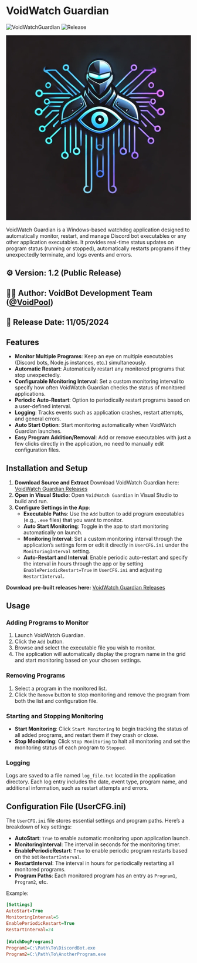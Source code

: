 # VoidWatch Guardian
![VoidWatchGuardian](https://img.shields.io/badge/version-1.2-brightgreen)
![Release](https://img.shields.io/badge/Release-11%2F05%2F2024-blue)

![VoidWatch Guardian Logo](https://raw.githubusercontent.com/V0idpool/VoidWatch_Guardian/refs/heads/main/voidwatch.webp)

VoidWatch Guardian is a Windows-based watchdog application designed to automatically monitor, restart, and manage Discord bot executables or any other application executables. It provides real-time status updates on program status (running or stopped), automatically restarts programs if they unexpectedly terminate, and logs events and errors.

## ⚙️ **Version**: 1.2 (Public Release)  
## 👨‍💻 **Author**: VoidBot Development Team ([@VoidPool](https://github.com/V0idpool))  
## 📅 **Release Date**: 11/05/2024  

## Features

- **Monitor Multiple Programs**: Keep an eye on multiple executables (Discord bots, Node.js instances, etc.) simultaneously.
- **Automatic Restart**: Automatically restart any monitored programs that stop unexpectedly.
- **Configurable Monitoring Interval**: Set a custom monitoring interval to specify how often VoidWatch Guardian checks the status of monitored applications.
- **Periodic Auto-Restart**: Option to periodically restart programs based on a user-defined interval.
- **Logging**: Tracks events such as application crashes, restart attempts, and general errors.
- **Auto Start Option**: Start monitoring automatically when VoidWatch Guardian launches.
- **Easy Program Addition/Removal**: Add or remove executables with just a few clicks directly in the application, no need to manually edit configuration files.

## Installation and Setup

1. **Download Source and Extract** Download VoidWatch Guardian here: [VoidWatch Guardian Releases](https://github.com/V0idpool/VoidWatch_Guardian/releases/)
2. **Open in Visual Studio**: Open `VoidWatch Guardian` in Visual Studio to build and run.
3. **Configure Settings in the App**:
    - **Executable Paths**: Use the `Add` button to add program executables (e.g., `.exe` files) that you want to monitor.
    - **Auto Start Monitoring**: Toggle in the app to start monitoring automatically on launch.
    - **Monitoring Interval**: Set a custom monitoring interval through the application’s settings form or edit it directly in `UserCFG.ini` under the `MonitoringInterval` setting.
    - **Auto-Restart and Interval**: Enable periodic auto-restart and specify the interval in hours through the app or by setting `EnablePeriodicRestart=True` in `UserCFG.ini` and adjusting `RestartInterval`.

**Download pre-built releases here:** [VoidWatch Guardian Releases](https://github.com/V0idpool/VoidWatch_Guardian/releases/)

## Usage

### Adding Programs to Monitor

1. Launch VoidWatch Guardian.
2. Click the `Add` button.
3. Browse and select the executable file you wish to monitor.
4. The application will automatically display the program name in the grid and start monitoring based on your chosen settings.

### Removing Programs

1. Select a program in the monitored list.
2. Click the `Remove` button to stop monitoring and remove the program from both the list and configuration file.

### Starting and Stopping Monitoring

- **Start Monitoring**: Click `Start Monitoring` to begin tracking the status of all added programs, and restart them if they crash or close.
- **Stop Monitoring**: Click `Stop Monitoring` to halt all monitoring and set the monitoring status of each program to `Stopped`.

### Logging

Logs are saved to a file named `log_file.txt` located in the application directory. Each log entry includes the date, event type, program name, and additional information, such as restart attempts and errors.

## Configuration File (UserCFG.ini)

The `UserCFG.ini` file stores essential settings and program paths. Here’s a breakdown of key settings:

- **AutoStart**: `True` to enable automatic monitoring upon application launch.
- **MonitoringInterval**: The interval in seconds for the monitoring timer.
- **EnablePeriodicRestart**: `True` to enable periodic program restarts based on the set `RestartInterval`.
- **RestartInterval**: The interval in hours for periodically restarting all monitored programs.
- **Program Paths**: Each monitored program has an entry as `Program1`, `Program2`, etc.

Example:
```ini
[Settings]
AutoStart=True
MonitoringInterval=5
EnablePeriodicRestart=True
RestartInterval=24

[WatchDogPrograms]
Program1=C:\Path\To\DiscordBot.exe
Program2=C:\Path\To\AnotherProgram.exe
